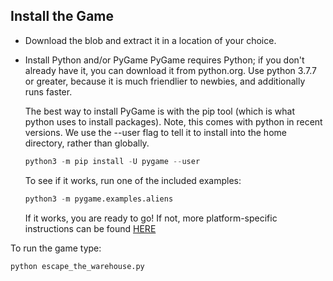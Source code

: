 ## Install the Game 

- Download the blob and extract it in a location of your choice.
- Install Python and/or PyGame 
	PyGame requires Python; if you don't already have it, you can download it from python.org.
	Use python 3.7.7 or greater, because it is much friendlier to newbies, and additionally runs faster.

	The best way to install PyGame is with the pip tool (which is what python uses to install packages).
	Note, this comes with python in recent versions.
	We use the --user flag to tell it to install into the home directory, rather than globally.
	```python
	python3 -m pip install -U pygame --user
	```

	To see if it works, run one of the included examples:
	```python
	python3 -m pygame.examples.aliens
	```

	If it works, you are ready to go!
	If not, more platform-specific instructions can be found [HERE](https://www.pygame.org/wiki/GettingStarted)

To run the game type:
```
python escape_the_warehouse.py
```
